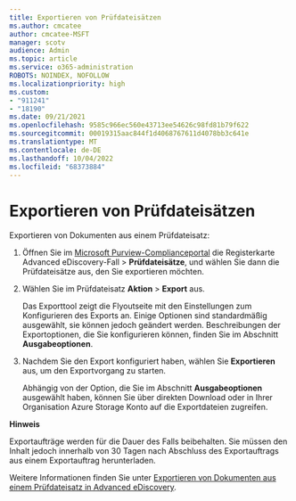 ```yaml
---
title: Exportieren von Prüfdateisätzen
ms.author: cmcatee
author: cmcatee-MSFT
manager: scotv
audience: Admin
ms.topic: article
ms.service: o365-administration
ROBOTS: NOINDEX, NOFOLLOW
ms.localizationpriority: high
ms.custom:
- "911241"
- "18190"
ms.date: 09/21/2021
ms.openlocfilehash: 9585c966ec560e43713ee54626c98fd81b79f622
ms.sourcegitcommit: 00019315aac844f1d4068767611d4078bb3c641e
ms.translationtype: MT
ms.contentlocale: de-DE
ms.lasthandoff: 10/04/2022
ms.locfileid: "68373884"
---
```

# <a name="export-review-sets"></a>Exportieren von Prüfdateisätzen

Exportieren von Dokumenten aus einem Prüfdateisatz:

1. Öffnen Sie im [Microsoft Purview-Complianceportal](https://compliance.microsoft.com/) die Registerkarte Advanced eDiscovery-Fall > **Prüfdateisätze**, und wählen Sie dann die Prüfdateisätze aus, den Sie exportieren möchten.

1. Wählen Sie im Prüfdateisatz **Aktion** > **Export** aus.

    Das Exporttool zeigt die Flyoutseite mit den Einstellungen zum Konfigurieren des Exports an. Einige Optionen sind standardmäßig ausgewählt, sie können jedoch geändert werden. Beschreibungen der Exportoptionen, die Sie konfigurieren können, finden Sie im Abschnitt **Ausgabeoptionen**.

1. Nachdem Sie den Export konfiguriert haben, wählen Sie **Exportieren** aus, um den Exportvorgang zu starten. 

    Abhängig von der Option, die Sie im Abschnitt **Ausgabeoptionen** ausgewählt haben, können Sie über direkten Download oder in Ihrer Organisation Azure Storage Konto auf die Exportdateien zugreifen.

**Hinweis**

Exportaufträge werden für die Dauer des Falls beibehalten. Sie müssen den Inhalt jedoch innerhalb von 30 Tagen nach Abschluss des Exportauftrags aus einem Exportauftrag herunterladen.

Weitere Informationen finden Sie unter [Exportieren von Dokumenten aus einem Prüfdateisatz in Advanced eDiscovery](https://docs.microsoft.com/microsoft-365/compliance/export-documents-from-review-set).
